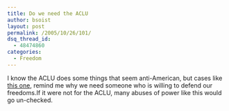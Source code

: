 ```yaml
---
title: Do we need the ACLU
author: bsoist
layout: post
permalink: /2005/10/26/101/
dsq_thread_id:
  - 48474860
categories:
  - Freedom
---
```

I know the ACLU does some things that seem anti-American, but cases like [this one][1], remind me why we need someone who is willing to defend our freedoms.If it were not for the ACLU, many abuses of power like this would go un-checked.

 [1]: http://www.mlive.com/search/index.ssf?/base/news-14/1123252886219690.xml?aanews?NEA&coll=2&thispage=1
